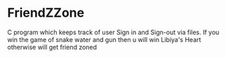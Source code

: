 # FriendZZone
C program which keeps track of user Sign in and Sign-out via files. If you win the game of snake water and gun then u will win Libiya's Heart otherwise will get friend zoned

